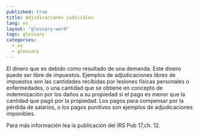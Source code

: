 ```yaml
---
published: true
title: Adjudicaciones judiciales
lang: es
layout: "glossary-word"
tags: glossary
categories:
  - es
  - glossary
---
```


El dinero que es debido como resultado de una demanda. Este dinero puede ser libre de impuestos. Ejemplos de adjudicaciones libres de impuestos son las cantidades recibidas por lesiones físicas personales o enfermedades, o una cantidad que se obtiene en concepto de indemnización por los daños a su propiedad si el pago es menor que la cantidad que pagó por la propiedad. Los pagos para compensar por la pérdida de salarios, o los pagos punitivos son ejemplos de adjudicaciones imponibles.

Para más información lea la publicación del IRS Pub 17,ch. 12.
